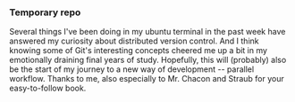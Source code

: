 ### Temporary repo

Several things I've been doing in my ubuntu terminal in the past week have answered my curiosity about distributed version control. And I think knowing some of Git's interesting concepts cheered me up a bit in my emotionally draining final years of study. Hopefully, this will (probably) also be the start of my journey to a new way of development -- parallel workflow. Thanks to me, also especially to Mr. Chacon and Straub for your easy-to-follow book.
